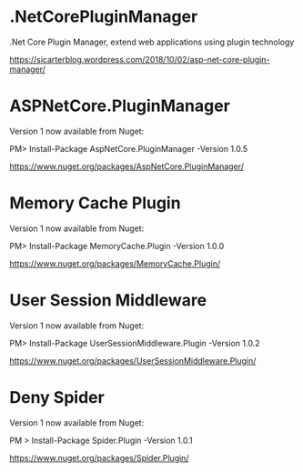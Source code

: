 # .NetCorePluginManager
.Net Core Plugin Manager, extend web applications using plugin technology

https://sicarterblog.wordpress.com/2018/10/02/asp-net-core-plugin-manager/

# ASPNetCore.PluginManager
Version 1 now available from Nuget:

PM> Install-Package AspNetCore.PluginManager -Version 1.0.5

https://www.nuget.org/packages/AspNetCore.PluginManager/

# Memory Cache Plugin
Version 1 now available from Nuget:

PM> Install-Package MemoryCache.Plugin -Version 1.0.0

https://www.nuget.org/packages/MemoryCache.Plugin/

# User Session Middleware
Version 1 now available from Nuget:

PM> Install-Package UserSessionMiddleware.Plugin -Version 1.0.2

https://www.nuget.org/packages/UserSessionMiddleware.Plugin/

# Deny Spider
Version 1 now available from Nuget:

PM > Install-Package Spider.Plugin -Version 1.0.1

https://www.nuget.org/packages/Spider.Plugin/
